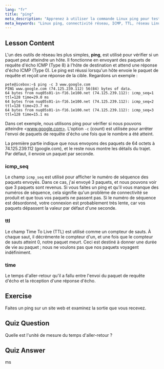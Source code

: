 ```yaml
---
lang: "fr"
title: "ping"
meta_description: "Apprenez à utiliser la commande Linux ping pour tester la connectivité réseau et résoudre les problèmes. Comprenez ICMP, TTL et le temps d'aller-retour pour un diagnostic réseau efficace."
meta_keywords: "Linux ping, connectivité réseau, ICMP, TTL, réseau Linux, Linux pour débutants, tutoriel Linux, commande ping"
---
```


## Lesson Content

L'un des outils de réseau les plus simples, **ping**, est utilisé pour vérifier si un paquet peut atteindre un hôte. Il fonctionne en envoyant des paquets de requête d'écho ICMP (Type 8) à l'hôte de destination et attend une réponse d'écho ICMP (Type 0). Le ping est réussi lorsqu'un hôte envoie le paquet de requête et reçoit une réponse de la cible. Regardons un exemple :

```plaintext
pete@icebox:~$ ping -c 3 www.google.com
PING www.google.com (74.125.239.112) 56(84) bytes of data.
64 bytes from nuq05s01-in-f16.1e100.net (74.125.239.112): icmp_seq=1 ttl=128 time=29.0 ms
64 bytes from nuq05s01-in-f16.1e100.net (74.125.239.112): icmp_seq=2 ttl=128 time=23.7 ms
64 bytes from nuq05s01-in-f16.1e100.net (74.125.239.112): icmp_seq=3 ttl=128 time=15.1 ms
```

Dans cet exemple, nous utilisons ping pour vérifier si nous pouvons atteindre <www.google.com>. L'option `-c` (count) est utilisée pour arrêter l'envoi de paquets de requête d'écho une fois que le nombre a été atteint.

La première partie indique que nous envoyons des paquets de 64 octets à 74.125.239.112 (google.com), et le reste nous montre les détails du trajet. Par défaut, il envoie un paquet par seconde.

### icmp_seq

Le champ `icmp_seq` est utilisé pour afficher le numéro de séquence des paquets envoyés. Dans ce cas, j'ai envoyé 3 paquets, et nous pouvons voir que 3 paquets sont revenus. Si vous faites un ping et qu'il vous manque des numéros de séquence, cela signifie qu'un problème de connectivité se produit et que tous vos paquets ne passent pas. Si le numéro de séquence est désordonné, votre connexion est probablement très lente, car vos paquets dépassent la valeur par défaut d'une seconde.

### ttl

Le champ Time To Live (TTL) est utilisé comme un compteur de sauts. À chaque saut, il décrémente le compteur d'un, et une fois que le compteur de sauts atteint 0, notre paquet meurt. Ceci est destiné à donner une durée de vie au paquet ; nous ne voulons pas que nos paquets voyagent indéfiniment.

### time

Le temps d'aller-retour qu'il a fallu entre l'envoi du paquet de requête d'écho et la réception d'une réponse d'écho.

## Exercise

Faites un ping sur un site web et examinez la sortie que vous recevez.

## Quiz Question

Quelle est l'unité de mesure du temps d'aller-retour ?

## Quiz Answer

ms
